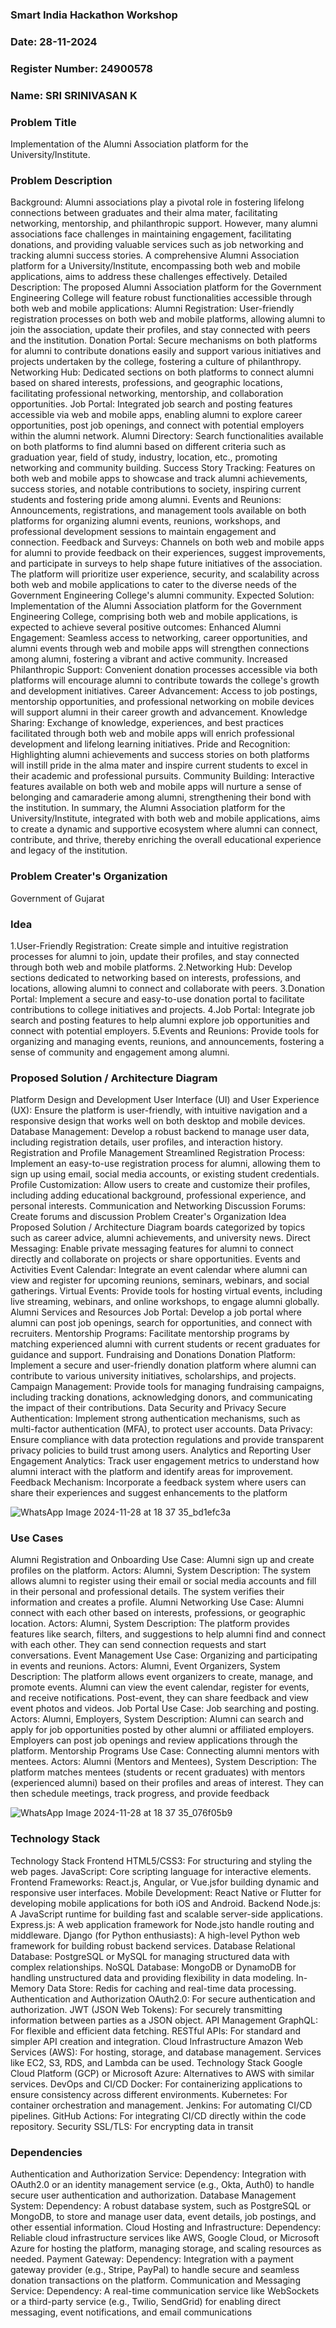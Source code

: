 ### Smart India Hackathon Workshop
### Date: 28-11-2024
### Register Number: 24900578
### Name: SRI SRINIVASAN K
### Problem Title
Implementation of the Alumni Association platform for the University/Institute.





### Problem Description
Background: Alumni associations play a pivotal role in fostering lifelong connections between graduates and their alma mater, facilitating networking, mentorship, and philanthropic support. However, many alumni associations face challenges in maintaining engagement, facilitating donations, and providing valuable services such as job networking and tracking alumni success stories. A comprehensive Alumni Association platform for a University/Institute, encompassing both web and mobile applications, aims to address these challenges effectively. Detailed Description: The proposed Alumni Association platform for the Government Engineering College will feature robust functionalities accessible through both web and mobile applications: Alumni Registration: User-friendly registration processes on both web and mobile platforms, allowing alumni to join the association, update their profiles, and stay connected with peers and the institution. Donation Portal: Secure mechanisms on both platforms for alumni to contribute donations easily and support various initiatives and projects undertaken by the college, fostering a culture of philanthropy. Networking Hub: Dedicated sections on both platforms to connect alumni based on shared interests, professions, and geographic locations, facilitating professional networking, mentorship, and collaboration opportunities. Job Portal: Integrated job search and posting features accessible via web and mobile apps, enabling alumni to explore career opportunities, post job openings, and connect with potential employers within the alumni network. Alumni Directory: Search functionalities available on both platforms to find alumni based on different criteria such as graduation year, field of study, industry, location, etc., promoting networking and community building. Success Story Tracking: Features on both web and mobile apps to showcase and track alumni achievements, success stories, and notable contributions to society, inspiring current students and fostering pride among alumni. Events and Reunions: Announcements, registrations, and management tools available on both platforms for organizing alumni events, reunions, workshops, and professional development sessions to maintain engagement and connection. Feedback and Surveys: Channels on both web and mobile apps for alumni to provide feedback on their experiences, suggest improvements, and participate in surveys to help shape future initiatives of the association. The platform will prioritize user experience, security, and scalability across both web and mobile applications to cater to the diverse needs of the Government Engineering College's alumni community. Expected Solution: Implementation of the Alumni Association platform for the Government Engineering College, comprising both web and mobile applications, is expected to achieve several positive outcomes: Enhanced Alumni Engagement: Seamless access to networking, career opportunities, and alumni events through web and mobile apps will strengthen connections among alumni, fostering a vibrant and active community. Increased Philanthropic Support: Convenient donation processes accessible via both platforms will encourage alumni to contribute towards the college's growth and development initiatives. Career Advancement: Access to job postings, mentorship opportunities, and professional networking on mobile devices will support alumni in their career growth and advancement. Knowledge Sharing: Exchange of knowledge, experiences, and best practices facilitated through both web and mobile apps will enrich professional development and lifelong learning initiatives. Pride and Recognition: Highlighting alumni achievements and success stories on both platforms will instill pride in the alma mater and inspire current students to excel in their academic and professional pursuits. Community Building: Interactive features available on both web and mobile apps will nurture a sense of belonging and camaraderie among alumni, strengthening their bond with the institution. In summary, the Alumni Association platform for the University/Institute, integrated with both web and mobile applications, aims to create a dynamic and supportive ecosystem where alumni can connect, contribute, and thrive, thereby enriching the overall educational experience and legacy of the institution.
### Problem Creater's Organization
Government of Gujarat

### Idea
1.User-Friendly Registration: Create simple and intuitive registration processes for
 alumni to join, update their profiles, and stay connected through both web and mobile
 platforms.
 2.Networking Hub: Develop sections dedicated to networking based on interests,
 professions, and locations, allowing alumni to connect and collaborate with peers.
 3.Donation Portal: Implement a secure and easy-to-use donation portal to facilitate
 contributions to college initiatives and projects.
 4.Job Portal: Integrate job search and posting features to help alumni explore job
 opportunities and connect with potential employers.
 5.Events and Reunions: Provide tools for organizing and managing events, reunions, and
 announcements, fostering a sense of community and engagement among alumni.

### Proposed Solution / Architecture Diagram
Platform Design and Development User Interface (UI) and User Experience (UX): Ensure
 the platform is user-friendly, with intuitive navigation and a responsive design that
 works well on both desktop and mobile devices. Database Management: Develop a
 robust backend to manage user data, including registration details, user profiles, and
 interaction history.
 Registration and Profile Management Streamlined Registration Process: Implement an
 easy-to-use registration process for alumni, allowing them to sign up using email, social
 media accounts, or existing student credentials. Profile Customization: Allow users to
 create and customize their profiles, including adding educational background,
 professional experience, and personal interests.
 Communication and Networking Discussion Forums: Create forums and discussion
 Problem Creater's Organization
 Idea
 Proposed Solution / Architecture Diagram
boards categorized by topics such as career advice, alumni achievements, and university
 news. Direct Messaging: Enable private messaging features for alumni to connect
 directly and collaborate on projects or share opportunities.
 Events and Activities Event Calendar: Integrate an event calendar where alumni can view
 and register for upcoming reunions, seminars, webinars, and social gatherings. Virtual
 Events: Provide tools for hosting virtual events, including live streaming, webinars, and
 online workshops, to engage alumni globally.
 Alumni Services and Resources Job Portal: Develop a job portal where alumni can post
 job openings, search for opportunities, and connect with recruiters. Mentorship
 Programs: Facilitate mentorship programs by matching experienced alumni with current
 students or recent graduates for guidance and support.
 Fundraising and Donations Donation Platform: Implement a secure and user-friendly
 donation platform where alumni can contribute to various university initiatives,
 scholarships, and projects. Campaign Management: Provide tools for managing
 fundraising campaigns, including tracking donations, acknowledging donors, and
 communicating the impact of their contributions.
 Data Security and Privacy Secure Authentication: Implement strong authentication
 mechanisms, such as multi-factor authentication (MFA), to protect user accounts. Data
 Privacy: Ensure compliance with data protection regulations and provide transparent
 privacy policies to build trust among users.
 Analytics and Reporting User Engagement Analytics: Track user engagement metrics to
 understand how alumni interact with the platform and identify areas for improvement.
 Feedback Mechanism: Incorporate a feedback system where users can share their
 experiences and suggest enhancements to the platform

![WhatsApp Image 2024-11-28 at 18 37 35_bd1efc3a](https://github.com/user-attachments/assets/7e081e1d-77cb-4beb-8424-8ebb13e08fdc)

### Use Cases
Alumni Registration and Onboarding Use Case: Alumni sign up and create profiles on
 the platform. Actors: Alumni, System
 Description: The system allows alumni to register using their email or social media
 accounts and fill in their personal and professional details. The system verifies their
 information and creates a profile.
 Alumni Networking Use Case: Alumni connect with each other based on interests,
 professions, or geographic location. Actors: Alumni, System
 Description: The platform provides features like search, filters, and suggestions to help
 alumni find and connect with each other. They can send connection requests and start
 conversations.
 Event Management Use Case: Organizing and participating in events and reunions.
 Actors: Alumni, Event Organizers, System
 Description: The platform allows event organizers to create, manage, and promote
 events. Alumni can view the event calendar, register for events, and receive notifications.
 Post-event, they can share feedback and view event photos and videos.
 Job Portal Use Case: Job searching and posting. Actors: Alumni, Employers, System
 Description: Alumni can search and apply for job opportunities posted by other alumni
 or affiliated employers. Employers can post job openings and review applications
 through the platform.
 Mentorship Programs Use Case: Connecting alumni mentors with mentees. Actors:
 Alumni (Mentors and Mentees), System Description: The platform matches mentees
 (students or recent graduates) with mentors (experienced alumni) based on their
 profiles and areas of interest. They can then schedule meetings, track progress, and
 provide feedback

![WhatsApp Image 2024-11-28 at 18 37 35_076f05b9](https://github.com/user-attachments/assets/711e2d3b-780c-4af5-9d04-9eb911677d0e)

### Technology Stack
Technology Stack Frontend HTML5/CSS3: For structuring and styling the web pages.
 JavaScript: Core scripting language for interactive elements.
 Frontend Frameworks: React.js, Angular, or Vue.jsfor building dynamic and responsive
 user interfaces.
 Mobile Development: React Native or Flutter for developing mobile applications for
 both iOS and Android.
 Backend Node.js: A JavaScript runtime for building fast and scalable server-side
 applications.
 Express.js: A web application framework for Node.jsto handle routing and middleware.
 Django (for Python enthusiasts): A high-level Python web framework for building robust
 backend services.
 Database Relational Database: PostgreSQL or MySQL for managing structured data with
 complex relationships.
 NoSQL Database: MongoDB or DynamoDB for handling unstructured data and
 providing flexibility in data modeling.
 In-Memory Data Store: Redis for caching and real-time data processing.
 Authentication and Authorization OAuth2.0: For secure authentication and
 authorization.
 JWT (JSON Web Tokens): For securely transmitting information between parties as a
 JSON object.
 API Management GraphQL: For flexible and efficient data fetching.
 RESTful APIs: For standard and simpler API creation and integration.
 Cloud Infrastructure Amazon Web Services (AWS): For hosting, storage, and database
 management. Services like EC2, S3, RDS, and Lambda can be used.
 Technology Stack
Google Cloud Platform (GCP) or Microsoft Azure: Alternatives to AWS with similar
 services.
 DevOps and CI/CD Docker: For containerizing applications to ensure consistency across
 different environments.
 Kubernetes: For container orchestration and management.
 Jenkins: For automating CI/CD pipelines.
 GitHub Actions: For integrating CI/CD directly within the code repository.
 Security SSL/TLS: For encrypting data in transit

### Dependencies
Authentication and Authorization Service:
 Dependency: Integration with OAuth2.0 or an identity management service (e.g., Okta,
 Auth0) to handle secure user authentication and authorization.
 Database Management System:
 Dependency: A robust database system, such as PostgreSQL or MongoDB, to store and
 manage user data, event details, job postings, and other essential information.
 Cloud Hosting and Infrastructure:
 Dependency: Reliable cloud infrastructure services like AWS, Google Cloud, or Microsoft
 Azure for hosting the platform, managing storage, and scaling resources as needed.
 Payment Gateway:
 Dependency: Integration with a payment gateway provider (e.g., Stripe, PayPal) to
 handle secure and seamless donation transactions on the platform.
 Communication and Messaging Service:
 Dependency: A real-time communication service like WebSockets or a third-party
 service (e.g., Twilio, SendGrid) for enabling direct messaging, event notifications, and
 email communications
